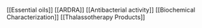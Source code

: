 [[Essential oils]]
[[ARDRA]]
[[Antibacterial activity]]
[[Biochemical Characterization]]
[[Thalassotherapy Products]]

